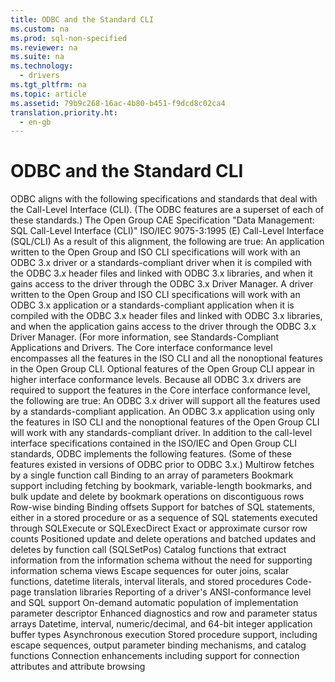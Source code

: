```yaml
---
title: ODBC and the Standard CLI
ms.custom: na
ms.prod: sql-non-specified
ms.reviewer: na
ms.suite: na
ms.technology: 
  - drivers
ms.tgt_pltfrm: na
ms.topic: article
ms.assetid: 79b9c268-16ac-4b80-b451-f9dcd8c02ca4
translation.priority.ht: 
  - en-gb
---
```

# ODBC and the Standard CLI
<?xml version="1.0" encoding="utf-8"?>
<developerConceptualDocument xmlns="http://ddue.schemas.microsoft.com/authoring/2003/5" xmlns:xlink="http://www.w3.org/1999/xlink" xmlns:xsi="http://www.w3.org/2001/XMLSchema-instance" xsi:schemaLocation="http://ddue.schemas.microsoft.com/authoring/2003/5 http://dduestorage.blob.core.windows.net/ddueschema/developer.xsd">
  <introduction>
    <para>ODBC aligns with the following specifications and standards that deal with the Call-Level Interface (CLI). (The ODBC features are a superset of each of these standards.)  </para>
    <list class="bullet">
      <listItem>
        <para>The Open Group CAE Specification "Data Management: SQL Call-Level Interface (CLI)"</para>
      </listItem>
      <listItem>
        <para>ISO/IEC 9075-3:1995 (E) Call-Level Interface (SQL/CLI)</para>
      </listItem>
    </list>
    <para>As a result of this alignment, the following are true:  </para>
    <list class="bullet">
      <listItem>
        <para>An application written to the Open Group and ISO CLI specifications will work with an ODBC 3.<legacyItalic>x</legacyItalic> driver or a standards-compliant driver when it is compiled with the ODBC 3.<legacyItalic>x</legacyItalic> header files and linked with ODBC 3.<legacyItalic>x</legacyItalic> libraries, and when it gains access to the driver through the ODBC 3.<legacyItalic>x</legacyItalic> Driver Manager.</para>
      </listItem>
      <listItem>
        <para>A driver written to the Open Group and ISO CLI specifications will work with an ODBC 3<legacyItalic>.x</legacyItalic> application or a standards-compliant application when it is compiled with the ODBC 3<legacyItalic>.x</legacyItalic> header files and linked with ODBC 3<legacyItalic>.x</legacyItalic> libraries, and when the application gains access to the driver through the ODBC 3<legacyItalic>.x</legacyItalic> Driver Manager. (For more information, see <legacyLink xlink:href="a1145c4c-3094-4f3f-8cc2-e6bb1a930ab1">Standards-Compliant Applications and Drivers</legacyLink>.</para>
      </listItem>
    </list>
    <para>The Core interface conformance level encompasses all the features in the ISO CLI and all the nonoptional features in the Open Group CLI. Optional features of the Open Group CLI appear in higher interface conformance levels. Because all ODBC 3.<legacyItalic>x</legacyItalic> drivers are required to support the features in the Core interface conformance level, the following are true:  </para>
    <list class="bullet">
      <listItem>
        <para>An ODBC 3.<legacyItalic>x</legacyItalic> driver will support all the features used by a standards-compliant application.</para>
      </listItem>
      <listItem>
        <para>An ODBC 3.<legacyItalic>x</legacyItalic> application using only the features in ISO CLI and the nonoptional features of the Open Group CLI will work with any standards-compliant driver.</para>
      </listItem>
    </list>
    <para>In addition to the call-level interface specifications contained in the ISO/IEC and Open Group CLI standards, ODBC implements the following features. (Some of these features existed in versions of ODBC prior to ODBC 3.<legacyItalic>x</legacyItalic>.)  </para>
    <list class="bullet">
      <listItem>
        <para>Multirow fetches by a single function call</para>
      </listItem>
      <listItem>
        <para>Binding to an array of parameters</para>
      </listItem>
      <listItem>
        <para>Bookmark support including fetching by bookmark, variable-length bookmarks, and bulk update and delete by bookmark operations on discontiguous rows</para>
      </listItem>
      <listItem>
        <para>Row-wise binding</para>
      </listItem>
      <listItem>
        <para>Binding offsets</para>
      </listItem>
      <listItem>
        <para>Support for batches of SQL statements, either in a stored procedure or as a sequence of SQL statements executed through <legacyBold>SQLExecute</legacyBold> or <legacyBold>SQLExecDirect</legacyBold></para>
      </listItem>
      <listItem>
        <para>Exact or approximate cursor row counts</para>
      </listItem>
      <listItem>
        <para>Positioned update and delete operations and batched updates and deletes by function call (<legacyBold>SQLSetPos</legacyBold>)</para>
      </listItem>
      <listItem>
        <para>Catalog functions that extract information from the information schema without the need for supporting information schema views</para>
      </listItem>
      <listItem>
        <para>Escape sequences for outer joins, scalar functions, datetime literals, interval literals, and stored procedures</para>
      </listItem>
      <listItem>
        <para>Code-page translation libraries</para>
      </listItem>
      <listItem>
        <para>Reporting of a driver's ANSI-conformance level and SQL support</para>
      </listItem>
      <listItem>
        <para>On-demand automatic population of implementation parameter descriptor</para>
      </listItem>
      <listItem>
        <para>Enhanced diagnostics and row and parameter status arrays</para>
      </listItem>
      <listItem>
        <para>Datetime, interval, numeric/decimal, and 64-bit integer application buffer types</para>
      </listItem>
      <listItem>
        <para>Asynchronous execution</para>
      </listItem>
      <listItem>
        <para>Stored procedure support, including escape sequences, output parameter binding mechanisms, and catalog functions</para>
      </listItem>
      <listItem>
        <para>Connection enhancements including support for connection attributes and attribute browsing</para>
      </listItem>
    </list>
  </introduction>
  <relatedTopics />
</developerConceptualDocument>